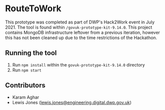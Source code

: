 # RouteToWork

This prototype was completed as part of DWP's Hack2Work event in July 2021.
The tool is found within `/govuk-prototype-kit-9.14.0`. This project contains MongoDB infrastructure
leftover from a previous iteration, however this has not been cleaned up due to the time restrictions
of the Hackathon.

## Running the tool

1. Run `npm install` within the `govuk-prototype-kit-9.14.0` directory
2. Run `npm start`

## Contributors
- Karam Aghar
- Lewis Jones (lewis.jones@engineering.digital.dwp.gov.uk)
